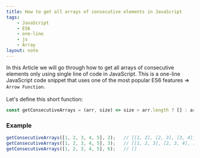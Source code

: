 ```yaml
---
title: How to get all arrays of consecutive elements in JavaScript
tags:
    - JavaScript
    - ES6
    - one-line
    - js
    - Array
layout: note
---
```




In this Article we will go through how to get all arrays of consecutive elements only using single line of code in JavaScript.
This is a one-line JavaScript code snippet that uses one of the most popular ES6 features => `Arrow Function`.
<br/>
<br/>
Let's define this short function:

```js {.wrap}
const getConsecutiveArrays = (arr, size) => size > arr.length ? [] : arr.slice(size - 1).map((_, i) => arr.slice(i, size + i));
```

### Example

```js {.wrap}
getConsecutiveArrays([1, 2, 3, 4, 5], 2);   // [[1, 2], [2, 3], [3, 4], [4, 5]]
getConsecutiveArrays([1, 2, 3, 4, 5], 3);   // [[1, 2, 3], [2, 3, 4], [3, 4, 5]]
getConsecutiveArrays([1, 2, 3, 4, 5], 6);   // []
```